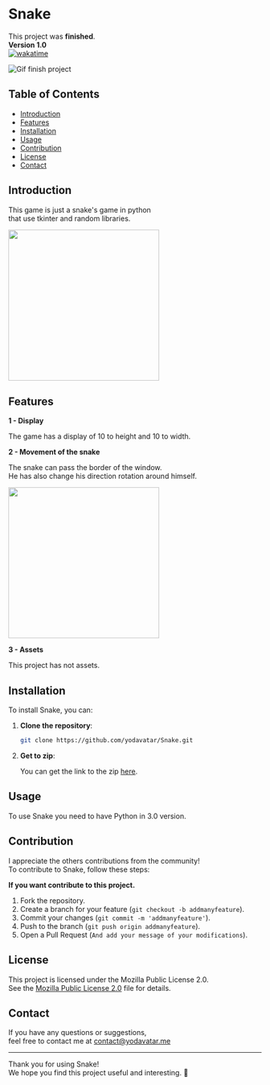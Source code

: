 # Snake
This project was **finished**.<br>
__**Version 1.0**__<br>
[![wakatime](https://wakatime.com/badge/user/17a8cdf0-54fb-45e9-92bc-ada49bd926d7/project/596ff793-c25e-486d-a08b-4df3a5b1605f.svg)](https://wakatime.com/badge/user/17a8cdf0-54fb-45e9-92bc-ada49bd926d7/project/596ff793-c25e-486d-a08b-4df3a5b1605f)

![Gif finish project](https://media.tenor.com/w7D79HmiUKwAAAAM/rolando-check.gif)

## Table of Contents

- [Introduction](#introduction)
- [Features](#features)
- [Installation](#installation)
- [Usage](#usage)
- [Contribution](#contribution)
- [License](#license)
- [Contact](#contact)

## Introduction

This game is just a snake's game in python<br>
that use tkinter and random libraries.<br>

<img src="https://github.com/user-attachments/assets/632a6b31-f649-4713-b22c-e07194e6a8dd" width="300" height="300"/>

## Features

__**1 - Display**__

The game has a display of 10 to height and 10 to width.

__**2 - Movement of the snake**__

The snake can pass the border of the window.<br>
He has also change his direction rotation around himself.<br>

<img src="https://github.com/user-attachments/assets/755702ae-4e23-40a8-b01c-ca1b89affdc5" width="300" height="300"/>

__**3 - Assets**__

This project has not assets.

## Installation

To install Snake, you can:

1. **Clone the repository**:

   ```bash
   git clone https://github.com/yodavatar/Snake.git
   ```
   
2. **Get to zip**:

   
   You can get the link to the zip [here](https://github.com/Yodavatar/Snake/archive/refs/heads/main.zip).
   <br>

## Usage


To use Snake you need to have Python in 3.0 version.<br>


## Contribution

I appreciate the others contributions from the community!<br>
To contribute to Snake, follow these steps:<br>


__**If you want contribute to this project.**__


1. Fork the repository.
2. Create a branch for your feature (`git checkout -b addmanyfeature`).
3. Commit your changes (`git commit -m 'addmanyfeature'`).
4. Push to the branch (`git push origin addmanyfeature`).
5. Open a Pull Request (`And add your message of your modifications`).


## License


This project is licensed under the Mozilla Public License 2.0.<br>
See the [Mozilla Public License 2.0](LICENSE) file for details.<br>


## Contact

If you have any questions or suggestions, <br>
feel free to contact me at contact@yodavatar.me <br>


---


Thank you for using Snake!<br>
We hope you find this project useful and interesting. 🚀<br>
